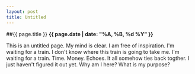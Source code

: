 ```yaml
---
layout: post
title: Untitled
---
```

##{{ page.title }}
**{{ page.date | date: "%A, %B, %d %Y" }}**

This is an untitled page. My mind is clear. I am free of inspiration.
I'm waiting for a train. I don't know where this train is going to take
me. I'm waiting for a train. Time. Money. Echoes. It all somehow ties
back togther. I just haven't figured it out yet. Why am I here? 
What is my purpose?
